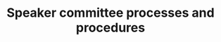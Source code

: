 ---
id: speaker-committee-process
description: Processes and procedures that guide the speaker committee
title: Speaker committee processes and procedures
sidebar_position: 2
tags: ["process"]

---